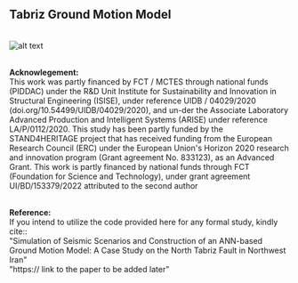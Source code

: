 ## Tabriz Ground Motion Model
\
![alt text](https://stand4heritage.org/wp-content/uploads/s4h-logo2.svg)

\
__Acknowlegement:__
\
This work was partly financed by FCT / MCTES through national funds (PIDDAC) under the R&D Unit Institute for Sustainability and Innovation in Structural Engineering (ISISE), under reference UIDB / 04029/2020 (doi.org/10.54499/UIDB/04029/2020), and un-der the Associate Laboratory Advanced Production and Intelligent Systems (ARISE) under reference LA/P/0112/2020. This study has been partly funded by the STAND4HERITAGE project that has received funding from the European Research Council (ERC) under the European Union's Horizon 2020 research and innovation program (Grant agreement No. 833123), as an Advanced Grant. This work is partly financed by national funds through FCT (Foundation for Science and Technology), under grant agreement UI/BD/153379/2022 attributed to the second author


\
__Reference:__
\
If you intend to utilize the code provided here for any formal study, kindly cite::
\
"Simulation of Seismic Scenarios and Construction of an ANN-based Ground Motion Model: A Case Study on the North Tabriz Fault in Northwest Iran"
\
"https:// link to the paper to be added later"
